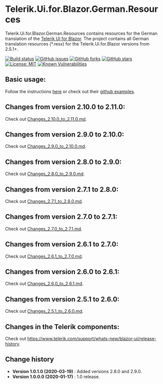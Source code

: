 Telerik.Ui.for.Blazor.German.Resources
====================================

Telerik.Ui.for.Blazor.German.Resources contains resources for the German translation of the [Telerik UI for Blazor](https://www.telerik.com/blazor-ui).
The project contains all German translation resources (*.resx) for the Telerik.Ui.for.Blazor versions from 2.5.1+.

[![Build status](https://ci.appveyor.com/api/projects/status/lyes7vi036717pm9?svg=true)](https://ci.appveyor.com/project/SeppPenner/telerik-ui-for-blazor-german-resources)
[![GitHub issues](https://img.shields.io/github/issues/SeppPenner/Telerik.Ui.for.Blazor.German.Resources.svg)](https://github.com/SeppPenner/Telerik.Ui.for.Blazor.German.Resources/issues)
[![GitHub forks](https://img.shields.io/github/forks/SeppPenner/Telerik.Ui.for.Blazor.German.Resources.svg)](https://github.com/SeppPenner/Telerik.Ui.for.Blazor.German.Resources/network)
[![GitHub stars](https://img.shields.io/github/stars/SeppPenner/Telerik.Ui.for.Blazor.German.Resources.svg)](https://github.com/SeppPenner/Telerik.Ui.for.Blazor.German.Resources/stargazers)
[![License: MIT](https://img.shields.io/badge/License-MIT-blue.svg)](https://raw.githubusercontent.com/SeppPenner/Telerik.Ui.for.Blazor.German.Resources/master/License.txt)
[![Known Vulnerabilities](https://snyk.io/test/github/SeppPenner/Telerik.Ui.for.Blazor.German.Resources/badge.svg)](https://snyk.io/test/github/SeppPenner/Telerik.Ui.for.Blazor.German.Resources)

## Basic usage:
Follow the instructions [here](https://docs.telerik.com/blazor-ui/globalization/localization) or check out their [github examples](https://github.com/telerik/blazor-ui/tree/master/common/localization/).

## Changes from version 2.10.0 to 2.11.0:
Check out [Changes_2.10.0_to_2.11.0.md](https://github.com/SeppPenner/Telerik.Ui.for.Blazor.German.Resources/blob/master/Changes_2.10.0_to_2.11.0.md).

## Changes from version 2.9.0 to 2.10.0:
Check out [Changes_2.9.0_to_2.10.0.md](https://github.com/SeppPenner/Telerik.Ui.for.Blazor.German.Resources/blob/master/Changes_2.9.0_to_2.10.0.md).

## Changes from version 2.8.0 to 2.9.0:
Check out [Changes_2.8.0_to_2.9.0.md](https://github.com/SeppPenner/Telerik.Ui.for.Blazor.German.Resources/blob/master/Changes_2.8.0_to_2.9.0.md).

## Changes from version 2.7.1 to 2.8.0:
Check out [Changes_2.7.1_to_2.8.0.md](https://github.com/SeppPenner/Telerik.Ui.for.Blazor.German.Resources/blob/master/Changes_2.7.1_to_2.8.0.md).

## Changes from version 2.7.0 to 2.7.1:
Check out [Changes_2.7.0_to_2.7.1.md](https://github.com/SeppPenner/Telerik.Ui.for.Blazor.German.Resources/blob/master/Changes_2.7.0_to_2.7.1.md).

## Changes from version 2.6.1 to 2.7.0:
Check out [Changes_2.6.1_to_2.7.0.md](https://github.com/SeppPenner/Telerik.Ui.for.Blazor.German.Resources/blob/master/Changes_2.6.1_to_2.7.0.md).

## Changes from version 2.6.0 to 2.6.1:
Check out [Changes_2.6.0_to_2.6.1.md](https://github.com/SeppPenner/Telerik.Ui.for.Blazor.German.Resources/blob/master/Changes_2.6.0_to_2.6.1.md).

## Changes from version 2.5.1 to 2.6.0:
Check out [Changes_2.5.1_to_2.6.0.md](https://github.com/SeppPenner/Telerik.Ui.for.Blazor.German.Resources/blob/master/Changes_2.5.1_to_2.6.0.md).

## Changes in the Telerik components:
Check out https://www.telerik.com/support/whats-new/blazor-ui/release-history.

Change history
--------------

* **Version 1.0.1.0 (2020-03-19)** : Added versions 2.8.0 and 2.9.0.
* **Version 1.0.0.0 (2020-01-17)** : 1.0 release.
